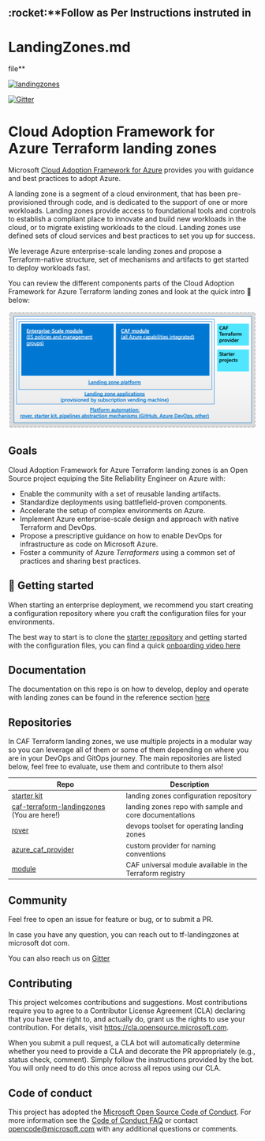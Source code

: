<h2>:rocket:**Follow as Per Instructions instruted in <h1>LandingZones.md</h1> file**</h2>

[![landingzones](https://github.com/Azure/caf-terraform-landingzones/actions/workflows/landingzones-tf100.yml/badge.svg)](https://github.com/Azure/caf-terraform-landingzones/actions/workflows/landingzones-tf100.yml)

[![Gitter](https://badges.gitter.im/aztfmod/community.svg)](https://gitter.im/aztfmod/community?utm_source=badge&utm_medium=badge&utm_campaign=pr-badge)

# Cloud Adoption Framework for Azure Terraform landing zones

Microsoft [Cloud Adoption Framework for Azure](https://docs.microsoft.com/azure/cloud-adoption-framework/overview) provides you with guidance and best practices to adopt Azure.

A landing zone is a segment of a cloud environment, that has been pre-provisioned through code, and is dedicated to the support of one or more workloads. Landing zones provide access to foundational tools and controls to establish a compliant place to innovate and build new workloads in the cloud, or to migrate existing workloads to the cloud. Landing zones use defined sets of cloud services and best practices to set you up for success.

We leverage Azure enterprise-scale landing zones and propose a Terraform-native structure, set of mechanisms and artifacts to get started to deploy workloads fast. 

You can review the different components parts of the Cloud Adoption Framework for Azure Terraform landing zones and look at the quick intro :vhs:  below:

[![caf_elements](./_pictures/caf_elements.png)](https://www.youtube.com/watch?v=FlQ17u4NNts "CAF Introduction")

## Goals

Cloud Adoption Framework for Azure Terraform landing zones is an Open Source project equiping the Site Reliability Engineer on Azure with:

* Enable the community with a set of reusable landing artifacts.
* Standardize deployments using battlefield-proven components.
* Accelerate the setup of complex environments on Azure.
* Implement Azure enterprise-scale design and approach with native Terraform and DevOps.
* Propose a prescriptive guidance on how to enable DevOps for infrastructure as code on Microsoft Azure.
* Foster a community of Azure *Terraformers* using a common set of practices and sharing best practices.

## :rocket: Getting started

When starting an enterprise deployment, we recommend you start creating a configuration repository where you craft the configuration files for your environments.

The best way to start is to clone the [starter repository](https://github.com/Azure/caf-terraform-landingzones-starter) and getting started with the configuration files, you can find a quick [onboarding video here](https://www.youtube.com/watch?v=M5BXm30IpdY)

## Documentation

The documentation on this repo is  on how to develop, deploy and operate with landing zones can be found in the reference section [here](./documentation/README.md)

## Repositories

In CAF Terraform landing zones, we use multiple projects in a modular way so you can leverage all of them or some of them depending on where you are in your DevOps and GitOps journey. The main repositories are listed below, feel free to evaluate, use them and contribute to them also!

| Repo                                                                                              | Description                                                |
|---------------------------------------------------------------------------------------------------|------------------------------------------------------------|
| [starter kit](https://github.com/azure/caf-terraform-landingzones-starter)                        | landing zones configuration repository                     |
| [caf-terraform-landingzones](https://github.com/azure/caf-terraform-landingzones) (You are here!) | landing zones repo with sample and core documentations     |
| [rover](https://github.com/aztfmod/rover)                                                         | devops toolset for operating landing zones                 |
| [azure_caf_provider](https://github.com/aztfmod/terraform-provider-azurecaf)                      | custom provider for naming conventions                     |
| [module](https://github.com/aztfmod/terraform-azurerm-caf)                                        | CAF universal module available in the Terraform registry   |

## Community

Feel free to open an issue for feature or bug, or to submit a PR.

In case you have any question, you can reach out to tf-landingzones at microsoft dot com.

You can also reach us on [Gitter](https://gitter.im/aztfmod/community?utm_source=badge&utm_medium=badge&utm_campaign=pr-badge)

## Contributing

This project welcomes contributions and suggestions.  Most contributions require you to agree to a
Contributor License Agreement (CLA) declaring that you have the right to, and actually do, grant us
the rights to use your contribution. For details, visit https://cla.opensource.microsoft.com.

When you submit a pull request, a CLA bot will automatically determine whether you need to provide
a CLA and decorate the PR appropriately (e.g., status check, comment). Simply follow the instructions
provided by the bot. You will only need to do this once across all repos using our CLA.

## Code of conduct

This project has adopted the [Microsoft Open Source Code of Conduct](https://opensource.microsoft.com/codeofconduct/).
For more information see the [Code of Conduct FAQ](https://opensource.microsoft.com/codeofconduct/faq/) or
contact [opencode@microsoft.com](mailto:opencode@microsoft.com) with any additional questions or comments.
